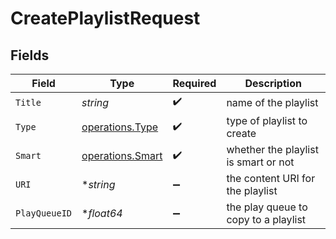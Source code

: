 # CreatePlaylistRequest


## Fields

| Field                                                | Type                                                 | Required                                             | Description                                          |
| ---------------------------------------------------- | ---------------------------------------------------- | ---------------------------------------------------- | ---------------------------------------------------- |
| `Title`                                              | *string*                                             | :heavy_check_mark:                                   | name of the playlist                                 |
| `Type`                                               | [operations.Type](../../models/operations/type.md)   | :heavy_check_mark:                                   | type of playlist to create                           |
| `Smart`                                              | [operations.Smart](../../models/operations/smart.md) | :heavy_check_mark:                                   | whether the playlist is smart or not                 |
| `URI`                                                | **string*                                            | :heavy_minus_sign:                                   | the content URI for the playlist                     |
| `PlayQueueID`                                        | **float64*                                           | :heavy_minus_sign:                                   | the play queue to copy to a playlist                 |